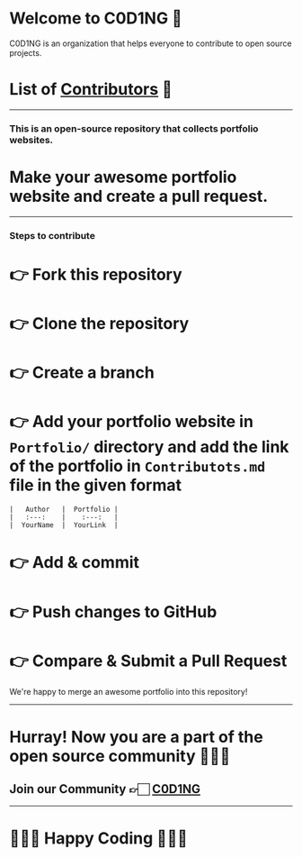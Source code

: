# Welcome to C0D1NG 🥳

C0D1NG is an organization that helps everyone to contribute to open source projects.

# List of [Contributors](https://github.com/C0D1NG/Profile/blob/master/Contributors.md) 🚀

---

### This is an open-source repository that collects portfolio websites.

# Make your awesome portfolio website and create a pull request.

---

### Steps to contribute

# 👉 Fork this repository

# 👉 Clone the repository

# 👉 Create a branch

# 👉 Add your portfolio website in `Portfolio/` directory and add the link of the portfolio in `Contributots.md` file in the given format

```
|   Author   |  Portfolio |
|   :---:    |    :---:   |
|  YourName  |  YourLink  |
```

# 👉 Add & commit

# 👉 Push changes to GitHub

# 👉 Compare & Submit a Pull Request

We're happy to merge an awesome portfolio into this repository!

---

# Hurray! Now you are a part of the open source community 🚀🚀🚀

## Join our Community 👉🏻 [C0D1NG](https://t.me/C0D1NG)

---

# 👨🏻‍💻 **Happy Coding** 👩🏻‍💻
